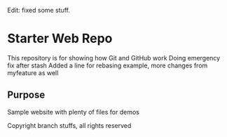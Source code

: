 Edit: fixed some stuff. 

# Starter Web Repo

This repository is for showing how Git and GitHub work
Doing emergency fix after stash
Added a line for rebasing example, more changes from myfeature as well

## Purpose

Sample website with plenty of files for demos

Copyright branch stuffs, all rights reserved
